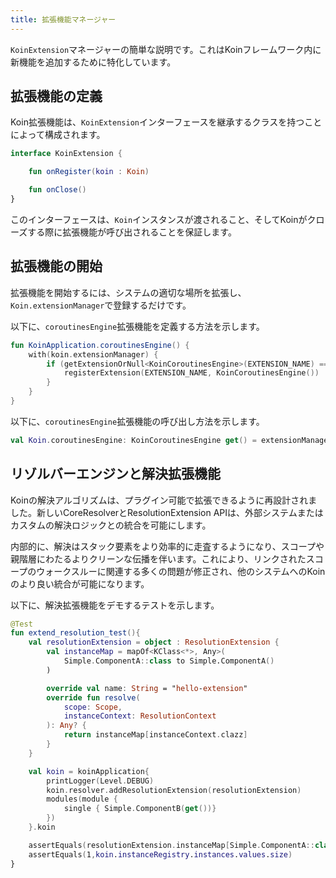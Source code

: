 ```yaml
---
title: 拡張機能マネージャー
---
```


`KoinExtension`マネージャーの簡単な説明です。これはKoinフレームワーク内に新機能を追加するために特化しています。

## 拡張機能の定義

Koin拡張機能は、`KoinExtension`インターフェースを継承するクラスを持つことによって構成されます。

```kotlin
interface KoinExtension {

    fun onRegister(koin : Koin)

    fun onClose()
}
```

このインターフェースは、`Koin`インスタンスが渡されること、そしてKoinがクローズする際に拡張機能が呼び出されることを保証します。

## 拡張機能の開始

拡張機能を開始するには、システムの適切な場所を拡張し、`Koin.extensionManager`で登録するだけです。

以下に、`coroutinesEngine`拡張機能を定義する方法を示します。

```kotlin
fun KoinApplication.coroutinesEngine() {
    with(koin.extensionManager) {
        if (getExtensionOrNull<KoinCoroutinesEngine>(EXTENSION_NAME) == null) {
            registerExtension(EXTENSION_NAME, KoinCoroutinesEngine())
        }
    }
}
```

以下に、`coroutinesEngine`拡張機能の呼び出し方法を示します。

```kotlin
val Koin.coroutinesEngine: KoinCoroutinesEngine get() = extensionManager.getExtension(EXTENSION_NAME)
```

## リゾルバーエンジンと解決拡張機能

Koinの解決アルゴリズムは、プラグイン可能で拡張できるように再設計されました。新しいCoreResolverとResolutionExtension APIは、外部システムまたはカスタムの解決ロジックとの統合を可能にします。

内部的に、解決はスタック要素をより効率的に走査するようになり、スコープや親階層にわたるよりクリーンな伝播を伴います。これにより、リンクされたスコープのウォークスルーに関連する多くの問題が修正され、他のシステムへのKoinのより良い統合が可能になります。

以下に、解決拡張機能をデモするテストを示します。

```kotlin
@Test
fun extend_resolution_test(){
    val resolutionExtension = object : ResolutionExtension {
        val instanceMap = mapOf<KClass<*>, Any>(
            Simple.ComponentA::class to Simple.ComponentA()
        )

        override val name: String = "hello-extension"
        override fun resolve(
            scope: Scope,
            instanceContext: ResolutionContext
        ): Any? {
            return instanceMap[instanceContext.clazz]
        }
    }

    val koin = koinApplication{
        printLogger(Level.DEBUG)
        koin.resolver.addResolutionExtension(resolutionExtension)
        modules(module {
            single { Simple.ComponentB(get())}
        })
    }.koin

    assertEquals(resolutionExtension.instanceMap[Simple.ComponentA::class], koin.get<Simple.ComponentB>().a)
    assertEquals(1,koin.instanceRegistry.instances.values.size)
}